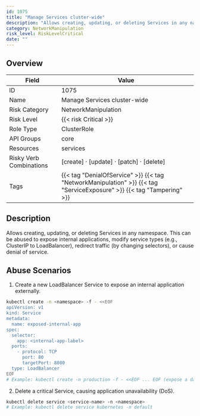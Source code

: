 ```yaml
---
id: 1075
title: "Manage Services cluster-wide"
description: "Allows creating, updating, or deleting Services in any namespace. This can be abused to expose internal applications, modify service types (e.g., ClusterIP to LoadBalancer), redirect traffic (by changing selectors), or cause denial of service."
category: NetworkManipulation
risk_level: RiskLevelCritical
date: ""
---
```


## Overview

| Field                   | Value                                                                                                                 |
| ----------------------- | --------------------------------------------------------------------------------------------------------------------- |
| ID                      | 1075                                                                                                                  |
| Name                    | Manage Services cluster-wide                                                                                          |
| Risk Category           | NetworkManipulation                                                                                                   |
| Risk Level              | {{< risk Critical >}}                                                                                                 |
| Role Type               | ClusterRole                                                                                                           |
| API Groups              | core                                                                                                                  |
| Resources               | services                                                                                                              |
| Risky Verb Combinations | [create] · [update] · [patch] · [delete]                                                                              |
| Tags                    | {{< tag "DenialOfService" >}} {{< tag "NetworkManipulation" >}} {{< tag "ServiceExposure" >}} {{< tag "Tampering" >}} |

## Description

Allows creating, updating, or deleting Services in any namespace. This can be abused to expose internal applications, modify service types (e.g., ClusterIP to LoadBalancer), redirect traffic (by changing selectors), or cause denial of service.

## Abuse Scenarios

1. Create a new LoadBalancer Service to expose an internal application externally.

```bash
kubectl create -n <namespace> -f - <<EOF
apiVersion: v1
kind: Service
metadata:
  name: exposed-internal-app
spec:
  selector:
    app: <internal-app-label>
  ports:
    - protocol: TCP
      port: 80
      targetPort: 8080
  type: LoadBalancer
EOF
# Example: kubectl create -n production -f - <<EOF ... EOF (expose a database)

```

2. Delete a critical Service, causing application unavailability (DoS).

```bash
kubectl delete service <service-name> -n <namespace>
# Example: kubectl delete service kubernetes -n default

```
